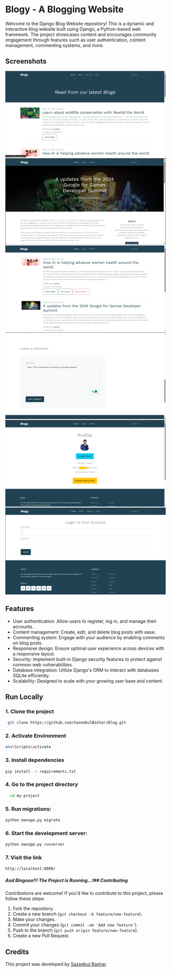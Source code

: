 # Blogy - A Blogging Website

Welcome to the Django Blog Website repository! This is a dynamic and interactive blog website built using Django, a Python-based web framework. The project showcases content and encourages community engagement through features such as user authentication, content management, commenting systems, and more.

## Screenshots
![App Screenshot](/Screenshots/HomePage.png)  
![App Screenshot](/Screenshots/Django-1.png)  
![App Screenshot](/Screenshots/django_my_blogs.png) 
![App Screenshot](/Screenshots/comments.png) 
![App Screenshot](/Screenshots/django_profile_page.png)  
![App Screenshot](/Screenshots/django_Login_page.png)  



## Features

- User authentication: Allow users to register, log in, and manage their accounts.
- Content management: Create, edit, and delete blog posts with ease.
- Commenting system: Engage with your audience by enabling comments on blog posts.
- Responsive design: Ensure optimal user experience across devices with a responsive layout.
- Security: Implement built-in Django security features to protect against common web vulnerabilities.
- Database integration: Utilize Django's ORM to interact with databases SQLite  efficiently.
- Scalability: Designed to scale with your growing user base and content.

## Run Locally  
### 1. Clone the project  

~~~bash  
 git clone https://github.com/SazeebulBashar/Blog.git
~~~

### 2. Activate Environment
~~~bash
env\Scripts\activate
~~~

### 3. Install dependencies  

~~~bash  
pip install -r requirements.txt
~~~

### 4. Go to the project directory  

~~~bash  
  cd my-project
~~~

### 5. Run migrations:
~~~bash
python manage.py migrate
~~~

### 6. Start the development server:
~~~bash
python manage.py runserver
~~~

### 7. Visit the link  

~~~bash  
http://localhost:8000/
~~~  

#####  And Bingooo!!! The Project is Running...!## Contributing

Contributions are welcome! If you'd like to contribute to this project, please follow these steps:

1. Fork the repository.
2. Create a new branch (`git checkout -b feature/new-feature`).
3. Make your changes.
4. Commit your changes (`git commit -am 'Add new feature'`).
5. Push to the branch (`git push origin feature/new-feature`).
6. Create a new Pull Request.

## Credits

This project was developed by [Sazeebul Bashar](https://github.com/SazeebulBashar). 

